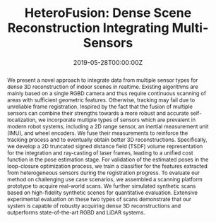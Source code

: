 ---
title: "HeteroFusion: Dense Scene Reconstruction Integrating Multi-Sensors"
authors:
- admin
- Beichen Li
- Minghua Liu
- Yu-Kun Lai
- Leif Kobbelt
- Shi-Min Hu
author_notes:
- "Corresponding Author"
- 
- 
- 
- 
- 
date: "2019-05-28T00:00:00Z"
# doi:  "10.1109/TVCG.2019.2919619"

# Schedule page publish date (NOT publication's date).
publishDate: "2019-05-28T00:00:00Z"

# Publication type.
# Accepts a single type but formatted as a YAML list (for Hugo requirements).
# Enter a publication type from the CSL standard.
publication_types: ["article-journal"]

# Publication name and optional abbreviated publication name.
publication: "IEEE Transactions on Visualization and Computer Graphics"
publication_short: "TVCG"

abstract: We present a novel approach to integrate data from multiple sensor types for dense 3D reconstruction of indoor scenes in realtime. Existing algorithms are mainly based on a single RGBD camera and thus require continuous scanning of areas with sufficient geometric features. Otherwise, tracking may fail due to unreliable frame registration. Inspired by the fact that the fusion of multiple sensors can combine their strengths towards a more robust and accurate self-localization, we incorporate multiple types of sensors which are prevalent in modern robot systems, including a 2D range sensor, an inertial measurement unit (IMU), and wheel encoders. We fuse their measurements to reinforce the tracking process and to eventually obtain better 3D reconstructions. Specifically, we develop a 2D truncated signed distance field (TSDF) volume representation for the integration and ray-casting of laser frames, leading to a unified cost function in the pose estimation stage. For validation of the estimated poses in the loop-closure optimization process, we train a classifier for the features extracted from heterogeneous sensors during the registration progress. To evaluate our method on challenging use case scenarios, we assembled a scanning platform prototype to acquire real-world scans. We further simulated synthetic scans based on high-fidelity synthetic scenes for quantitative evaluation. Extensive experimental evaluation on these two types of scans demonstrate that our system is capable of robustly acquiring dense 3D reconstructions and outperforms state-of-the-art RGBD and LiDAR systems.

# Summary. An optional shortened abstract.
# summary: Lorem ipsum dolor sit amet, consectetur adipiscing elit. Duis posuere tellus ac convallis placerat. Proin tincidunt magna sed ex sollicitudin condimentum.

tags:
- 3D Reconstruction
- TVCG
featured: false

# links:
# - name: ""
#   url: ""
url_pdf: 'https://ieeexplore.ieee.org/document/8723521'
url_code: ''
url_dataset: ''
url_poster: ''
url_project: ''
url_slides: ''
url_source: ''
url_video: ''

# Featured image
# To use, add an image named `featured.jpg/png` to your page's folder. 
image:
  caption: ""
  focal_point: ""
  preview_only: false

# Associated Projects (optional).
#   Associate this publication with one or more of your projects.
#   Simply enter your project's folder or file name without extension.
#   E.g. `internal-project` references `content/project/internal-project/index.md`.
#   Otherwise, set `projects: []`.
projects: []

# Slides (optional).
#   Associate this publication with Markdown slides.
#   Simply enter your slide deck's filename without extension.
#   E.g. `slides: "example"` references `content/slides/example/index.md`.
#   Otherwise, set `slides: ""`.
slides: ""
---